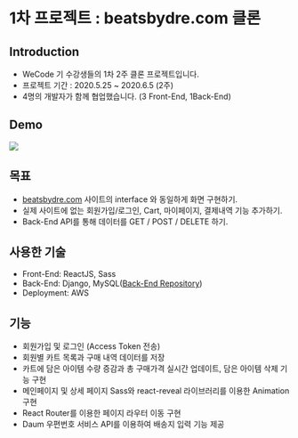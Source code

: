 # 1차 프로젝트 : beatsbydre.com 클론

## Introduction
- WeCode 기 수강생들의 1차 2주 클론 프로젝트입니다.
- 프로젝트 기간 : 2020.5.25 ~ 2020.6.5 (2주)
- 4명의 개발자가 함께 협업했습니다. (3 Front-End, 1Back-End)

## Demo
[![](https://img.youtube.com/embed/SYwS8Oii69w/0.jpg)](https://www.youtube.com/embed/SYwS8Oii69w?t=0s) 

## 목표
- [beatsbydre.com](http://beatsbydre.com) 사이트의 interface 와 동일하게 화면 구현하기.
- 실제 사이트에 없는 회원가입/로그인, Cart, 마이페이지, 결제내역 기능 추가하기.
- Back-End API를 통해 데이터를 GET / POST / DELETE 하기.

## 사용한 기술
- Front-End: ReactJS, Sass
- Back-End: Django, MySQL([Back-End Repository](https://github.com/wecode-bootcamp-korea/4-Beats-backendhttps://github.com/wecode-bootcamp-korea/4-Beats-backend))
- Deployment: AWS

## 기능
- 회원가입 및 로그인 (Access Token 전송)
- 회원별 카트 목록과 구매 내역 데이터를 저장
- 카트에 담은 아이템 수량 증감과 총 구매가격 실시간 업데이트, 담은 아이템 삭제 기능 구현
- 메인페이지 및 상세 페이지 Sass와 react-reveal 라이브러리를 이용한 Animation 구현
- React Router를 이용한 페이지 라우터 이동 구현
- Daum 우편번호 서비스 API를 이용하여 배송지 입력 기능 제공
